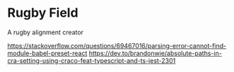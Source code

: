 # Rugby Field
A rugby alignment creator

https://stackoverflow.com/questions/69467016/parsing-error-cannot-find-module-babel-preset-react
https://dev.to/brandonwie/absolute-paths-in-cra-setting-using-craco-feat-typescript-and-ts-jest-2301


